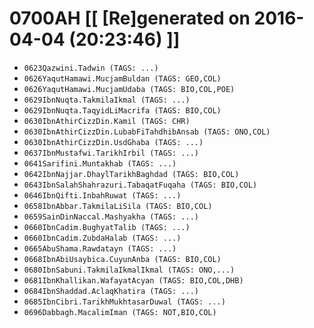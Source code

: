 # 0700AH [[ [Re]generated on 2016-04-04 (20:23:46) ]]

* `0623Qazwini.Tadwin (TAGS: ...)`
* `0626YaqutHamawi.MucjamBuldan (TAGS: GEO,COL)`
* `0626YaqutHamawi.MucjamUdaba (TAGS: BIO,COL,POE)`
* `0629IbnNuqta.TakmilaIkmal (TAGS: ...)`
* `0629IbnNuqta.TaqyidLiMacrifa (TAGS: BIO,COL)`
* `0630IbnAthirCizzDin.Kamil (TAGS: CHR)`
* `0630IbnAthirCizzDin.LubabFiTahdhibAnsab (TAGS: ONO,COL)`
* `0630IbnAthirCizzDin.UsdGhaba (TAGS: ...)`
* `0637IbnMustafwi.TarikhIrbil (TAGS: ...)`
* `0641Sarifini.Muntakhab (TAGS: ...)`
* `0642IbnNajjar.DhaylTarikhBaghdad (TAGS: BIO,COL)`
* `0643IbnSalahShahrazuri.TabaqatFuqaha (TAGS: BIO,COL)`
* `0646IbnQifti.InbahRuwat (TAGS: ...)`
* `0658IbnAbbar.TakmilaLiSila (TAGS: BIO,COL)`
* `0659SainDinNaccal.Mashyakha (TAGS: ...)`
* `0660IbnCadim.BughyatTalib (TAGS: ...)`
* `0660IbnCadim.ZubdaHalab (TAGS: ...)`
* `0665AbuShama.Rawdatayn (TAGS: ...)`
* `0668IbnAbiUsaybica.CuyunAnba (TAGS: BIO,COL)`
* `0680IbnSabuni.TakmilaIkmalIkmal (TAGS: ONO,...)`
* `0681IbnKhallikan.WafayatAcyan (TAGS: BIO,COL,DHB)`
* `0684IbnShaddad.AclaqKhatira (TAGS: ...)`
* `0685IbnCibri.TarikhMukhtasarDuwal (TAGS: ...)`
* `0696Dabbagh.MacalimIman (TAGS: NOT,BIO,COL)`
